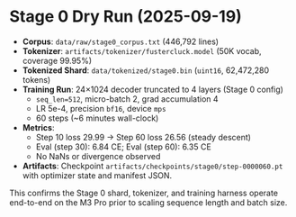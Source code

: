 # Stage 0 Dry Run (2025-09-19)

- **Corpus**: `data/raw/stage0_corpus.txt` (446,792 lines)
- **Tokenizer**: `artifacts/tokenizer/fustercluck.model` (50K vocab, coverage 99.95%)
- **Tokenized Shard**: `data/tokenized/stage0.bin` (`uint16`, 62,472,280 tokens)
- **Training Run**: 24×1024 decoder truncated to 4 layers (Stage 0 config)
  - `seq_len=512`, micro-batch 2, grad accumulation 4
  - LR 5e-4, precision `bf16`, device `mps`
  - 60 steps (~6 minutes wall-clock)
- **Metrics**:
  - Step 10 loss 29.99 → Step 60 loss 26.56 (steady descent)
  - Eval (step 30): 6.84 CE; Eval (step 60): 6.35 CE
  - No NaNs or divergence observed
- **Artifacts**: Checkpoint `artifacts/checkpoints/stage0/step-0000060.pt` with optimizer state and manifest JSON.

This confirms the Stage 0 shard, tokenizer, and training harness operate end-to-end on the M3 Pro prior to scaling sequence length and batch size.
